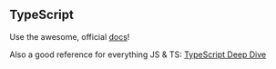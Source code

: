 ## TypeScript

Use the awesome, official [docs](https://www.typescriptlang.org/docs/handbook/basic-types.html)!

Also a good reference for everything JS & TS: [TypeScript Deep Dive](https://basarat.gitbook.io/typescript/)